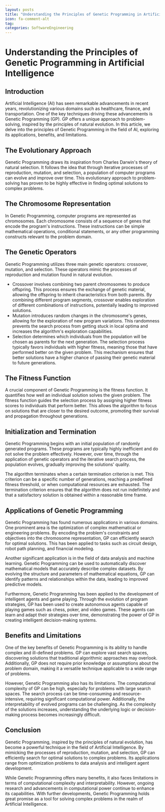 ```yaml
---
layout: posts
title: "Understanding the Principles of Genetic Programming in Artificial Intelligence"
icon: fa-comment-alt
tag:      
categories: SoftwareEngineering
---
```



# Understanding the Principles of Genetic Programming in Artificial Intelligence

## Introduction

Artificial Intelligence (AI) has seen remarkable advancements in recent years, revolutionizing various domains such as healthcare, finance, and transportation. One of the key techniques driving these advancements is Genetic Programming (GP). GP offers a unique approach to problem-solving, inspired by the principles of natural evolution. In this article, we delve into the principles of Genetic Programming in the field of AI, exploring its applications, benefits, and limitations.

## The Evolutionary Approach

Genetic Programming draws its inspiration from Charles Darwin's theory of natural selection. It follows the idea that through iterative processes of reproduction, mutation, and selection, a population of computer programs can evolve and improve over time. This evolutionary approach to problem-solving has proven to be highly effective in finding optimal solutions to complex problems.

## The Chromosome Representation

In Genetic Programming, computer programs are represented as chromosomes. Each chromosome consists of a sequence of genes that encode the program's instructions. These instructions can be simple mathematical operations, conditional statements, or any other programming constructs relevant to the problem domain.

## The Genetic Operators

Genetic Programming utilizes three main genetic operators: crossover, mutation, and selection. These operators mimic the processes of reproduction and mutation found in natural evolution.

- Crossover involves combining two parent chromosomes to produce offspring. This process ensures the exchange of genetic material, allowing the offspring to inherit characteristics from both parents. By combining different program segments, crossover enables exploration of different combinations of instructions, potentially leading to improved solutions.
- Mutation introduces random changes in the chromosome's genes, allowing for the exploration of new program variations. This randomness prevents the search process from getting stuck in local optima and increases the algorithm's exploration capabilities.
- Selection determines which individuals from the population will be chosen as parents for the next generation. The selection process typically favors individuals with higher fitness, meaning those that have performed better on the given problem. This mechanism ensures that better solutions have a higher chance of passing their genetic material to future generations.

## The Fitness Function

A crucial component of Genetic Programming is the fitness function. It quantifies how well an individual solution solves the given problem. The fitness function guides the selection process by assigning higher fitness scores to individuals that perform better. This allows the algorithm to focus on solutions that are closer to the desired outcome, promoting their survival and propagation throughout generations.

## Initialization and Termination

Genetic Programming begins with an initial population of randomly generated programs. These programs are typically highly inefficient and do not solve the problem effectively. However, over time, through the application of genetic operators and the iterative search process, the population evolves, gradually improving the solutions' quality.

The algorithm terminates when a certain termination criterion is met. This criterion can be a specific number of generations, reaching a predefined fitness threshold, or when computational resources are exhausted. The termination criterion ensures that the algorithm does not run indefinitely and that a satisfactory solution is obtained within a reasonable time frame.

## Applications of Genetic Programming

Genetic Programming has found numerous applications in various domains. One prominent area is the optimization of complex mathematical or engineering problems. By encoding the problem's constraints and objectives into the chromosome representation, GP can efficiently search for optimal solutions. This has been applied to tasks such as circuit design, robot path planning, and financial modeling.

Another significant application is in the field of data analysis and machine learning. Genetic Programming can be used to automatically discover mathematical models that accurately describe complex datasets. By evolving the structure and parameters of mathematical equations, GP can identify patterns and relationships within the data, leading to improved predictive models.

Furthermore, Genetic Programming has been applied to the development of intelligent agents and game playing. Through the evolution of program strategies, GP has been used to create autonomous agents capable of playing games such as chess, poker, and video games. These agents can learn and adapt their strategies over time, demonstrating the power of GP in creating intelligent decision-making systems.

## Benefits and Limitations

One of the key benefits of Genetic Programming is its ability to handle complex and ill-defined problems. GP can explore vast search spaces, discovering solutions that traditional algorithmic approaches may overlook. Additionally, GP does not require prior knowledge or assumptions about the problem domain, making it a versatile technique applicable to a wide range of problems.

However, Genetic Programming also has its limitations. The computational complexity of GP can be high, especially for problems with large search spaces. The search process can be time-consuming and resource-intensive, requiring significant computational power. Additionally, the interpretability of evolved programs can be challenging. As the complexity of the solutions increases, understanding the underlying logic or decision-making process becomes increasingly difficult.

## Conclusion

Genetic Programming, inspired by the principles of natural evolution, has become a powerful technique in the field of Artificial Intelligence. By mimicking the processes of reproduction, mutation, and selection, GP can efficiently search for optimal solutions to complex problems. Its applications range from optimization problems to data analysis and intelligent agent development.

While Genetic Programming offers many benefits, it also faces limitations in terms of computational complexity and interpretability. However, ongoing research and advancements in computational power continue to enhance its capabilities. With further developments, Genetic Programming holds great promise as a tool for solving complex problems in the realm of Artificial Intelligence.